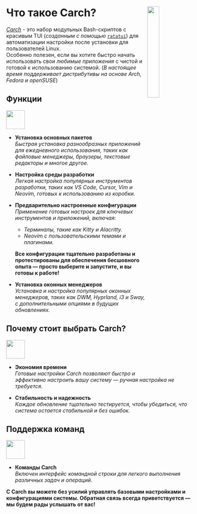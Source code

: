 <h1></h1>
<img
  src="/carch.png"
  width="25%"
  align="right"
 />

<h1>Что такое Carch?</h1>

*[Carch](https://carch.chalisehari.com.np)* - это набор модульных Bash-скриптов с красивым TUI (*созданным с помощью* [`ratatui`](https://github.com/ratatui-org/ratatui)) для автоматизации настройки после установки для пользователей Linux.  
Особенно полезен, если вы хотите быстро начать использовать свои *любимые приложения* с чистой и готовой к использованию системой. (*В настоящее время поддерживает дистрибутивы на основе Arch, Fedora и openSUSE*)

## Функции
<img src="https://img.icons8.com/?size=80&id=vSx5PNyFqTTo&format=png" width="50" /> 

- **Установка основных пакетов**  
  *Быстрая установка разнообразных приложений для ежедневного использования, таких как файловые менеджеры, браузеры, текстовые редакторы и многое другое.*  

- **Настройка среды разработки**  
  *Легкая настройка популярных инструментов разработки, таких как VS Code, Cursor, Vim и Neovim, готовых к использованию из коробки.*  

- **Предварительно настроенные конфигурации**  
  *Применение готовых настроек для ключевых инструментов и приложений, включая:*  
  
  - *Терминалы, такие как Kitty и Alacritty.*  
  - *Neovim с пользовательскими темами и плагинами.*  
  
  **Все конфигурации тщательно разработаны и протестированы для обеспечения бесшовного опыта — просто выберите и запустите, и вы готовы к работе!**

- **Установка оконных менеджеров**  
  *Установка и настройка популярных оконных менеджеров, таких как DWM, Hyprland, i3 и Sway, с дополнительными опциями в будущих обновлениях.*  

## Почему стоит выбрать Carch?
<img src="https://img.icons8.com/?size=80&id=111409&format=png" width="50" />

- **Экономия времени**  
  *Готовые настройки Carch позволяют быстро и эффективно настроить вашу систему — ручная настройка не требуется.*

- **Стабильность и надежность**  
  *Каждое обновление тщательно тестируется, чтобы убедиться, что система остается стабильной и без ошибок.*  

## Поддержка команд 
<img src="https://img.icons8.com/?size=80&id=114423&format=png" width="50" />

- **Команды Carch**  
  *Включен интерфейс командной строки для легкого выполнения различных задач и операций.*  

**С Carch вы можете без усилий управлять базовыми настройками и конфигурациями системы. Обратная связь всегда приветствуется — мы будем рады услышать от вас!**